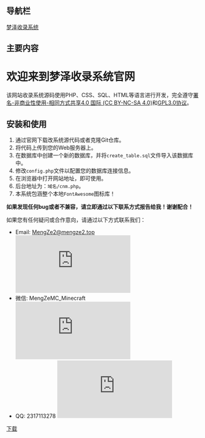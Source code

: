## 导航栏

[梦泽收录系统](https://mengze2.top/shoulu.html)
## 主要内容

# 欢迎来到梦泽收录系统官网

该网站收录系统源码使用PHP、CSS、SQL、HTML等语言进行开发，完全遵守[署名-非商业性使用-相同方式共享4.0 国际 (CC BY-NC-SA 4.0)](https://creativecommons.org/licenses/by-nc-sa/4.0/deed.zh)和[GPL3.0协议](https://www.gnu.org/licenses/gpl-3.0.html)。

## 安装和使用

1. 通过官网下载改系统源代码或者克隆Git仓库。
2. 将代码上传到您的Web服务器上。
3. 在数据库中创建一个新的数据库，并将`create_table.sql`文件导入该数据库中。
4. 修改`config.php`文件以配置您的数据库连接信息。
5. 在浏览器中打开网站地址，即可使用。
6. 后台地址为：`域名/cnm.php`。
7. 本系统包涵整个本地`FontAwesome`图标库！

**如果发现任何bug或者不兼容，请立即通过以下联系方式报告给我！谢谢配合！**

如果您有任何疑问或合作意向，请通过以下方式联系我们：

- Email: MengZe2@mengze2.top ![Email](https://cdn.jsdelivr.net/npm/@fortawesome/fontawesome-free@6.0.0-beta2/css/all.min.css)
- 微信: MengZeMC_Minecraft ![微信](https://cdn.jsdelivr.net/npm/@fortawesome/fontawesome-free@6.0.0-beta2/css/all.min.css)
- QQ: 2317113278 ![QQ](https://cdn.jsdelivr.net/npm/@fortawesome/fontawesome-free@6.0.0-beta2/css/all.min.css)

[下载](https://mengze2.top/file/shoulu.zip)